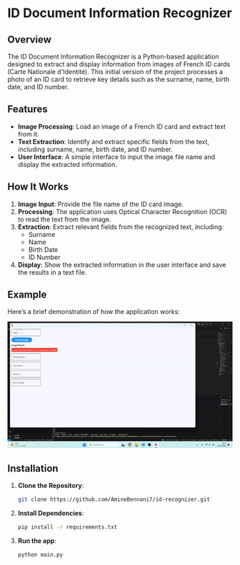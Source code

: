 # ID Document Information Recognizer

## Overview

The ID Document Information Recognizer is a Python-based application designed to extract and display information from images of French ID cards (Carte Nationale d'Identité). This initial version of the project processes a photo of an ID card to retrieve key details such as the surname, name, birth date, and ID number.

## Features

- **Image Processing**: Load an image of a French ID card and extract text from it.
- **Text Extraction**: Identify and extract specific fields from the text, including surname, name, birth date, and ID number.
- **User Interface**: A simple interface to input the image file name and display the extracted information.

## How It Works

1. **Image Input**: Provide the file name of the ID card image.
2. **Processing**: The application uses Optical Character Recognition (OCR) to read the text from the image.
3. **Extraction**: Extract relevant fields from the recognized text, including:
   - Surname
   - Name
   - Birth Date
   - ID Number
4. **Display**: Show the extracted information in the user interface and save the results in a text file.


## Example

Here’s a brief demonstration of how the application works:

![Application Demo](gif/gif.gif)

## Installation

1. **Clone the Repository**:
   ```sh
   git clone https://github.com/AmineBennani7/id-recognizer.git

2. **Install Dependencies**:
   ```sh
   pip install -r requirements.txt

3. **Run the app**:
   ```sh
   python main.py

   
   


